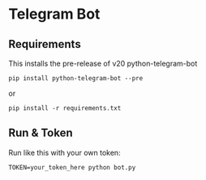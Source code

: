 # Telegram Bot

## Requirements

This installs the pre-release of v20 python-telegram-bot

`pip install python-telegram-bot --pre`

or

`pip install -r requirements.txt`

## Run & Token

Run like this with your own token:

`TOKEN=your_token_here python bot.py`
